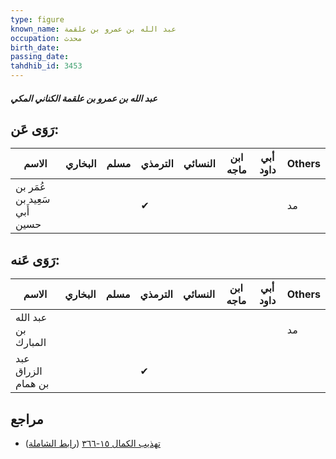 ```yaml
---
type: figure
known_name: عبد الله بن عمرو بن علقمة
occupation: محدث
birth_date:
passing_date:
tahdhib_id: 3453
---
```

##### عبد الله بن عمرو بن علقمة الكناني المكي

## رَوَى عَن:
| الاسم                        | البخاري | مسلم | الترمذي | النسائي | ابن ماجه | أبي داود | Others |
| ---------------------------- | ------- | ---- | ------- | ------- | -------- | -------- | ------ |
| عُمَر بن سَعِيد بن أَبي حسين |         |      | ✔       |         |          |          | مد     |
## رَوَى عَنه:
| الاسم               | البخاري | مسلم | الترمذي | النسائي | ابن ماجه | أبي داود | Others |
| ------------------- | ------- | ---- | ------- | ------- | -------- | -------- | ------ |
| عبد الله بن المبارك |         |      |         |         |          |          | مد     |
| عبد الزراق بن همام  |         |      | ✔       |         |          |          |        |
## مراجع
- [تهذيب الكمال ١٥-٣٦٦](obsidian://open?vault=Tahdhib-al-Kamal&file=Figures/٣٤٥٣-عبد%20الله%20بن%20عمرو%20بن%20علقمة%20الكناني%20المكي) ([رابط الشاملة](https://shamela.ws/book/3722/7850))